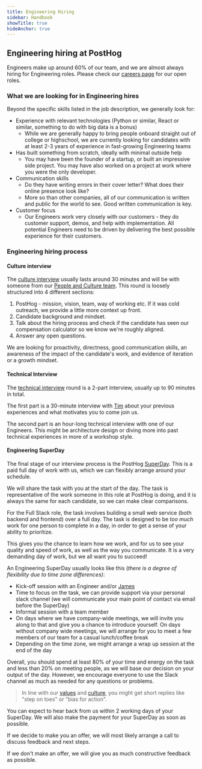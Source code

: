 ```yaml
---
title: Engineering Hiring
sidebar: Handbook
showTitle: true
hideAnchor: true
---
```


## Engineering hiring at PostHog

Engineers make up around 60% of our team, and we are almost always hiring for Engineering roles. Please check our [careers page](/careers) for our open roles. 

### What we are looking for in Engineering hires

Beyond the specific skills listed in the job description, we generally look for: 

*   Experience with relevant technologies (Python or similar, React or similar, something to do with big data is a bonus)
    *   While we are generally happy to bring people onboard straight out of college or highschool, we are currently looking for candidates with at least 2-3 years of experience in fast-growing Engineering teams
*   Has built something from scratch, ideally with minimal outside help
    *   You may have been the founder of a startup, or built an impressive side project. You may have also worked on a project at work where you were the only developer. 
*   Communication skills
    *   Do they have writing errors in their cover letter? What does their online presence look like?
    *   More so than other companies, all of our communication is written and public for the world to see. Good written communication is key.
*   Customer focus
    *   Our Engineers work very closely with our customers - they do customer support, demos, and help with implementation. All potential Engineers need to be driven by delivering the best possible experience for their customers. 

### Engineering hiring process 

#### Culture interview 

The [culture interview](https://posthog.com/handbook/people/hiring-process#interview-1---culture-with-eltje) usually lasts around 30 minutes and will be with someone from our [People and Culture team](https://posthog.com/handbook/people/team-structure/people). This round is loosely structured into 4 different sections:

1. PostHog - mission, vision, team, way of working etc. If it was cold outreach, we provide a little more context up front.
2. Candidate background and mindset.
3. Talk about the hiring process and check if the candidate has seen our compensation calculator so we know we're roughly aligned.
4. Answer any open questions.

We are looking for proactivity, directness, good communication skills, an awareness of the impact of the candidate's work, and evidence of iteration or a growth mindset. 


#### Technical Interview

The [technical interview](https://posthog.com/handbook/people/hiring-process#interview-2) round is a 2-part interview, usually up to 90 minutes in total.

The first part is a 30-minute interview with [Tim](https://posthog.com/handbook/people/team#tim-glaser-co-founder--cto-) about your previous experiences and what motivates you to come join us. 

The second part is an hour-long technical interview with one of our Engineers. This might be architecture design or diving more into past technical experiences in more of a workshop style.


#### Engineering SuperDay

The final stage of our interview process is the PostHog [SuperDay](https://posthog.com/handbook/people/hiring-process#posthog-superday). This is a paid full day of work with us, which we can flexibly arrange around your schedule. 

We will share the task with you at the start of the day. The task is representative of the work someone in this role at PostHog is doing, and it is always the same for each candidate, so we can make clear comparisons.

For the Full Stack role, the task involves building a small web service (both backend and frontend) over a full day. The task is designed to be _too much_ work for one person to complete in a day, in order to get a sense of your ability to prioritize. 

This gives you the chance to learn how we work, and for us to see your quality and speed of work, as well as the way you communicate. It is a very demanding day of work, but we all want you to succeed! 

An Engineering SuperDay usually looks like this (_there is a degree of flexibility due to time zone differences)_:

*   Kick-off session with an Engineer and/or [James](https://posthog.com/handbook/people/team#james-hawkins-co-founder--ceo-)
*   Time to focus on the task, we can provide support via your personal slack channel (we will communicate your main point of contact via email before the SuperDay)
*   Informal session with a team member
*   On days where we have company-wide meetings, we will invite you along to that and give you a chance to introduce yourself. On days without company wide meetings, we will arrange for you to meet a few members of our team for a casual lunch/coffee break
*   Depending on the time zone, we might arrange a wrap up session at the end of the day

Overall, you should spend at least 80% of your time and energy on the task and less than 20% on meeting people, as we will base our decision on your output of the day. However, we encourage everyone to use the Slack channel as much as needed for any questions or problems. 

> In line with our [values](/handbook/company/values) and [culture](/handbook/company/culture), you might get short replies like "step on toes" or "bias for action". 

You can expect to hear back from us within 2 working days of your SuperDay. We will also make the payment for your SuperDay as soon as possible. 

If we decide to make you an offer, we will most likely arrange a call to discuss feedback and next steps.

If we don't make an offer, we will give you as much constructive feedback as possible. 
